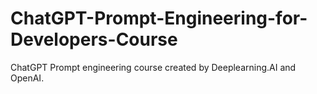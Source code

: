 # ChatGPT-Prompt-Engineering-for-Developers-Course
ChatGPT Prompt engineering course created by Deeplearning.AI and OpenAI.
